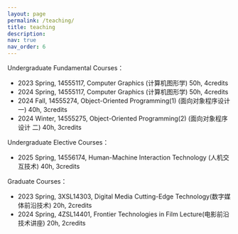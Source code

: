```yaml
---
layout: page
permalink: /teaching/
title: teaching
description: 
nav: true
nav_order: 6
---
```


<!--For now, this page is assumed to be a static description of your courses. You can convert it to a collection similar to `_projects/` so that you can have a dedicated page for each course.-->

<!--Organize your courses by years, topics, or universities, however you like!-->

Undergraduate Fundamental Courses：
* 2023 Spring, 14555117, Computer Graphics (计算机图形学) 50h, 4credits
* 2024 Spring, 14555117, Computer Graphics (计算机图形学) 50h, 4credits
* 2024 Fall, 14555274, Object-Oriented Programming(1) (面向对象程序设计 一) 40h, 3credits
* 2024 Winter, 14555275, Object-Oriented Programming(2) (面向对象程序设计 二) 40h, 3credits

Undergraduate Elective Courses：
* 2025 Spring, 14556174, Human-Machine Interaction Technology (人机交互技术) 40h, 3credits
  
Graduate Courses：
* 2023 Spring, 3XSL14303, Digital Media Cutting-Edge Technology(数字媒体前沿技术) 20h, 2credits
* 2024 Spring, 4ZSL14401, Frontier Technologies in Film Lecture(电影前沿技术讲座) 20h, 2credits
